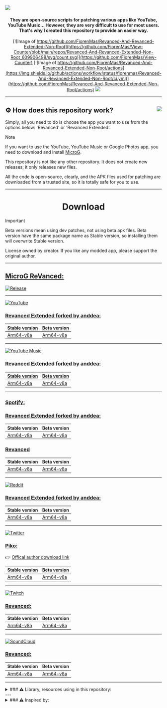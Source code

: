 ![](../main/docs/image/Banner.png#center)

<h4 align="center">
They are open-source scripts for patching various apps like YouTube, YouTube Music... However, they are very difficult to use for most users. That's why I created this repository to provide an easier way.
</h4>
<div align="center">
  
[![Image of https://github.com/FiorenMas/Revanced-And-Revanced-Extended-Non-Root](https://github.com/FiorenMas/View-Counter/blob/main/repos/Revanced-And-Revanced-Extended-Non-Root_609906498/svg/count.svg)](https://github.com/FiorenMas/View-Counter)
[![Image of https://github.com/FiorenMas/Revanced-And-Revanced-Extended-Non-Root/actions](https://img.shields.io/github/actions/workflow/status/fiorenmas/Revanced-And-Revanced-Extended-Non-Root/ci.yml)](https://github.com/FiorenMas/Revanced-And-Revanced-Extended-Non-Root/actions)
[![](https://img.shields.io/badge/Telegram-2CA5E0)](https://t.me/fiorenmas)
  
</div>

---

## ⚙️ How does this repository work?<img src="../main/docs/image/Readme.png" align="right" />
Simply, all you need to do is choose the app you want to use from the options below: 'Revanced' or 'Revanced Extended'.

> [!NOTE]
> If you want to use the YouTube, YouTube Music or Google Photos app, you need to download and install [MicroG](https://github.com/ReVanced/GmsCore/releases).
> 
> This repository is not like any other repository. It does not create new releases; it only releases new files.
> 
> All the code is open-source, clearly, and the APK files used for patching are downloaded from a trusted site, so it is totally safe for you to use.
---
<h1 align="center">
Download
</h1>

> [!IMPORTANT] 
> Beta versions mean using dev patches, not using beta apk files. Beta version have the same package name as Stable version, so installing them will overwrite Stable version.
>
> License owned by creator. If you like any modded app, please support the original author.
> 
---

## [MicroG ReVanced:](https://github.com/ReVanced/GmsCore)

[![Release](https://img.shields.io/github/v/release/ReVanced/GmsCore?label=All-arch&style=for-the-badge)](https://github.com/ReVanced/GmsCore/releases) 

---

[![YouTube](https://img.shields.io/badge/YouTube-%23FF0000.svg?style=for-the-badge&logo=YouTube&logoColor=white)](https://play.google.com/store/apps/details?id=com.google.android.youtube)

### [Revanced Extended forked by anddea:](https://github.com/anddea/revanced-patches)

| [Stable version](https://github.com/anddea/revanced-patches/releases/latest)     | [Beta version](https://github.com/anddea/revanced-patches/releases)            |
| -------------------------------------------------------------------------------- | ------------------------------------------------------------------------------ |
| [Arm64-v8a](../../releases/download/all/youtube-stable-arm64-v8a-anddea.apk)     | [Arm64-v8a](../../releases/download/all/youtube-beta-arm64-v8a-anddea.apk)     |

---

[![YouTube Music](https://img.shields.io/badge/YouTube_Music-FF0000?style=for-the-badge&logo=youtube-music&logoColor=white)](https://play.google.com/store/apps/details?id=com.google.android.apps.youtube.music)

### [Revanced Extended forked by anddea:](https://github.com/anddea/revanced-patches)

| [Stable version](https://github.com/anddea/revanced-patches/releases/latest)           | [Beta version](https://github.com/anddea/revanced-patches/releases)                  |
| -------------------------------------------------------------------------------------- | ------------------------------------------------------------------------------------ |
| [Arm64-v8a](../../releases/download/all/youtube-music-stable-arm64-v8a-anddea.apk)     | [Arm64-v8a](../../releases/download/all/youtube-music-beta-arm64-v8a-anddea.apk)     |

---

### [Spotjfy:](https://www.google.com/search?q=Spotjfy)

### [Revanced Extended forked by anddea:](https://github.com/anddea/revanced-patches)
| Stable version                                                            | Beta version                                                                   |
| ------------------------------------------------------------------------- | ------------------------------------------------------------------------------ | 
| [Arm64-v8a](../../releases/download/all/spotjfy-arm64-v8a-anddea.apk)     | [Arm64-v8a](../../releases/download/all/spotjfy-beta-arm64-v8a-anddea.apk)     |

### [Revanced](https://github.com/revanced/revanced-patches)

| Stable version                                                            | Beta version                                                                   |
| ------------------------------------------------------------------------- | ------------------------------------------------------------------------------ | 
| [Arm64-v8a](../../releases/download/all/spotjfy-arm64-v8a-revanced.apk)   | [Arm64-v8a](../../releases/download/all/spotjfy-beta-arm64-v8a-revanced.apk)   |

---

[![Reddit](https://img.shields.io/badge/Reddit-%23FF4500.svg?style=for-the-badge&logo=Reddit&logoColor=white)](https://play.google.com/store/apps/details?id=com.reddit.frontpage)

### [Revanced Extended forked by anddea:](https://github.com/anddea/revanced-patches)

| Stable version                                                                  | Beta version                                                                         |
| ------------------------------------------------------------------------------- | ------------------------------------------------------------------------------------ | 
| [Arm64-v8a](../../releases/download/all/reddit-arm64-v8a-anddea.apk) | [Arm64-v8a](../../releases/download/all/reddit-arm64-v8a-beta-anddea.apk) |

---

[![Twitter](https://img.shields.io/badge/Twitter-%231DA1F2.svg?style=for-the-badge&logo=Twitter&logoColor=white)](https://play.google.com/store/apps/details?id=com.twitter.android)

### [Piko:](https://github.com/crimera/piko)

👉 [Offical author download link](https://github.com/crimera/twitter-apk/releases)

| [Stable version](https://github.com/crimera/piko/releases/latest)          | [Beta version](https://github.com/crimera/piko/releases/)                |
| -------------------------------------------------------------------------- | -------------------------------------------------------------------------| 
| [Arm64-v8a](../../releases/download/all/twitter-arm64-v8a-stable-piko.apk) | [Arm64-v8a](../../releases/download/all/twitter-arm64-v8a-beta-piko.apk) |

---

[![Twitch](https://img.shields.io/badge/Twitch-%239146FF.svg?style=for-the-badge&logo=Twitch&logoColor=white)](https://play.google.com/store/apps/details?id=tv.twitch.android.app)

### [Revanced:](https://github.com/revanced/revanced-patches)

| Stable version                                                         | Beta version                                                                |
| ---------------------------------------------------------------------- | --------------------------------------------------------------------------- | 
| [Arm64-v8a](../../releases/download/all/twitch-Arm64-v8a-revanced.apk)   | [Arm64-v8a](../../releases/download/all/twitch-Arm64-v8a-beta-revanced.apk)   |

---

[![SoundCloud](https://img.shields.io/badge/soundcloud-FF5500?style=for-the-badge&logo=soundcloud&logoColor=white)](https://play.google.com/store/apps/details?id=com.soundcloud.android)

### [Revanced:](https://github.com/revanced/revanced-patches)

| Stable version                                                             | Beta version                                                                    |
| -------------------------------------------------------------------------- | ------------------------------------------------------------------------------- | 
| [Arm64-v8a](../../releases/download/all/soundcloud-arm64-v8a-revanced.apk) | [Arm64-v8a](../../releases/download/all/soundcloud-arm64-v8a-beta-revanced.apk) |

---
<details>
  <summary>### ⚠️ Library, resources using in this repository:</summary>

<details>
  <summary>Revanced</summary>

[Patches](https://github.com/revanced/revanced-patches) - [GPL-3.0](https://github.com/revanced/revanced-patches/blob/main/LICENSE)

[Integrations](https://github.com/revanced/revanced-integrations) - [GPL-3.0](https://github.com/revanced/revanced-integrations/blob/main/LICENSE)

[CLI](https://github.com/revanced/revanced-cli) - [GPL-3.0](https://github.com/revanced/revanced-cli/blob/main/LICENSE)

[GmsCore](https://github.com/ReVanced/GmsCore) - [GPL-3.0](https://github.com/revanced/revanced-cli/blob/main/LICENSE)

</details>

<details>
  <summary>inotia00</summary>

[Patches](https://github.com/inotia00/revanced-patches) - [GPL-3.0](https://github.com/inotia00/revanced-patches/blob/revanced-extended/LICENSE)

[Integrations](https://github.com/inotia00/revanced-integrations) - [GPL-3.0](https://github.com/inotia00/revanced-integrations/blob/main/LICENSE)

[CLI](https://github.com/inotia00/revanced-cli) - [GPL-3.0](https://github.com/inotia00/revanced-cli/blob/main/LICENSE)

</details>

<details>
  <summary>anddea</summary>

[Patches](https://github.com/anddea/revanced-patches) - [GPL-3.0](https://github.com/anddea/revanced-patches/blob/main/LICENSE)

[Integrations](https://github.com/anddea/revanced-integrations) - [GPL-3.0](https://github.com/anddea/revanced-integrations/blob/main/LICENSE)

</details>

<details>
  <summary>crimera</summary>

[Patches](https://github.com/crimera/piko) - [GPL-3.0](https://github.com/crimera/piko/blob/main/LICENSE)

[Integrations](https://github.com/crimera/revanced-integrations) - [GPL-3.0](https://github.com/crimera/revanced-integrations/blob/main/LICENSE)

</details>

<details>
  <summary>kitadai31</summary>

[Patches](https://github.com/kitadai31/revanced-patches-android6-7) - [GPL-3.0](https://github.com/kitadai31/revanced-patches-android6-7/blob/revanced-extended/LICENSE)

[Integrations](https://github.com/kitadai31/revanced-integrations) - [GPL-3.0](https://github.com/kitadai31/revanced-integrations/blob/revanced-extended/LICENSE)

</details>

<details>
  <summary>d4n3436</summary>

[Patches](https://github.com/d4n3436/revanced-patches-android5) - [GPL-3.0](https://github.com/d4n3436/revanced-patches-android5/blob/revanced-extended/LICENSE)

[Integrations](https://github.com/d4n3436/revanced-integrations) - [GPL-3.0](https://github.com/d4n3436/revanced-integrations/blob/revanced-extended/LICENSE)

</details>

<details>
  <summary>BiliRoamingM</summary>

[Patches & Integrations](https://github.com/sakarie9/BiliRoamingM) - [GPL-3.0](https://github.com/sakarie9/BiliRoamingM/blob/main/LICENSE)

</details>

<details>
  <summary>indrastorms</summary>

[Patches](https://github.com/indrastorms/Dropped-Patches) - [GPL-3.0](https://github.com/indrastorms/Dropped-Patches/blob/main/LICENSE)

</details>

<details>
  <summary>Aunali321</summary>

[Patches](https://github.com/Aunali321/ReVancedExperiments) - [GPL-3.0](https://github.com/Aunali321/ReVancedExperiments/blob/main/LICENSE)

</details>

[Markdown Badges](https://github.com/Ileriayo/markdown-badges) - [MIT](https://github.com/Ileriayo/markdown-badges/blob/master/LICENSE)

[pup](https://github.com/ericchiang/pup) - [MIT](https://github.com/ericchiang/pup/blob/master/LICENSE)

[APKEditor](https://github.com/REAndroid/APKEditor) - [Apache-2.0](https://github.com/REAndroid/APKEditor/blob/master/LICENSE)

</details>
---
<details>
  <summary>### ⚠️ Inspired by:</summary>

[@luxysiv](https://github.com/luxysiv/yt-revanced-nonroot) - [GPL-3.0](https://github.com/luxysiv/revanced-nonroot/blob/main/LICENSE)

[revanced-build-template](https://github.com/n0k0m3/revanced-build-template) - [GPL-3.0](https://github.com/n0k0m3/revanced-build-template/blob/main/LICENSE)

[revanced-magisk-module](https://github.com/j-hc/revanced-magisk-module) - [GPL-3.0](https://github.com/j-hc/revanced-magisk-module/blob/main/LICENSE)

</details>

